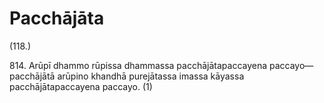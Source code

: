 

# Pacchājāta







(118.)

814\. Arūpī dhammo rūpissa dhammassa pacchājātapaccayena paccayo—  pacchājātā arūpino khandhā purejātassa imassa kāyassa pacchājātapaccayena paccayo. (1)



